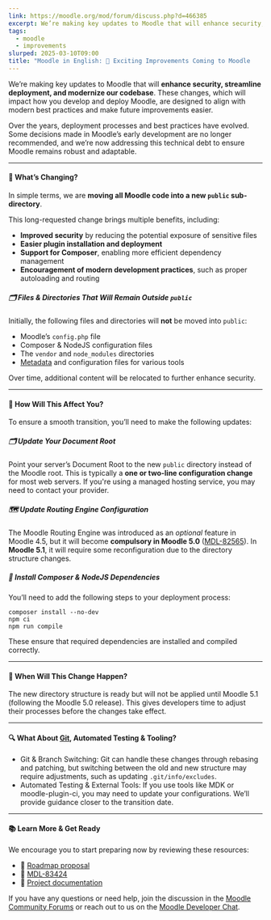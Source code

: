 ```yaml
---
link: https://moodle.org/mod/forum/discuss.php?d=466385
excerpt: We’re making key updates to Moodle that will enhance security, streamline deployment, and modernize our codebase. These changes, which will impact how you develop and deploy Moodle, are designed to align with modern best practices and make future improvements easier.
tags:
  - moodle
  - improvements
slurped: 2025-03-10T09:00
title: "Moodle in English: 🚀 Exciting Improvements Coming to Moodle   | Moodle.org"
---
```


We’re making key updates to Moodle that will **enhance security, streamline deployment, and modernize our codebase**. These changes, which will impact how you develop and deploy Moodle, are designed to align with modern best practices and make future improvements easier.

Over the years, deployment processes and best practices have evolved. Some decisions made in Moodle’s early development are no longer recommended, and we’re now addressing this technical debt to ensure Moodle remains robust and adaptable.

---

#### 📌 What’s Changing?

In simple terms, we are **moving all Moodle code into a new `public` sub-directory**.

This long-requested change brings multiple benefits, including:

- **Improved security** by reducing the potential exposure of sensitive files
- **Easier plugin installation and deployment**
- **Support for Composer**, enabling more efficient dependency management
- **Encouragement of modern development practices**, such as proper autoloading and routing

##### 🗂 Files & Directories That Will Remain Outside `public`

Initially, the following files and directories will **not** be moved into `public`:

- Moodle’s `config.php` file
- Composer & NodeJS configuration files
- The `vendor` and `node_modules` directories
- [Metadata](https://moodle.org/mod/glossary/showentry.php?eid=184&displayformat=dictionary "Glossary of common terms: metadata") and configuration files for various tools

Over time, additional content will be relocated to further enhance security.

---

#### 🔧 How Will This Affect You?

To ensure a smooth transition, you’ll need to make the following updates:

##### 🗂️ Update Your Document Root

Point your server’s Document Root to the new `public` directory instead of the Moodle root. This is typically a **one or two-line configuration change** for most web servers. If you're using a managed hosting service, you may need to contact your provider.

##### 🗺️ Update Routing Engine Configuration

The Moodle Routing Engine was introduced as an _optional_ feature in Moodle 4.5, but it will become **compulsory in Moodle 5.0** ([MDL-82565](https://tracker.moodle.org/browse/MDL-82565)). In **Moodle 5.1**, it will require some reconfiguration due to the directory structure changes.

##### 🔨 Install Composer & NodeJS Dependencies

You’ll need to add the following steps to your deployment process:

```
composer install --no-dev  
npm ci  
npm run compile
```

These ensure that required dependencies are installed and compiled correctly.

---

#### 📅 When Will This Change Happen?

The new directory structure is ready but will not be applied until Moodle 5.1 (following the Moodle 5.0 release). This gives developers time to adjust their processes before the changes take effect.

---

#### 🔍 What About [Git](https://moodle.org/mod/glossary/showentry.php?eid=10110&displayformat=dictionary "Glossary of common terms: Git"), Automated Testing & Tooling?

- Git & Branch Switching: Git can handle these changes through rebasing and patching, but switching between the old and new structure may require adjustments, such as updating `.git/info/excludes`.
- Automated Testing & External Tools: If you use tools like MDK or moodle-plugin-ci, you may need to update your configurations. We’ll provide guidance closer to the transition date.

---

#### 📚 Learn More & Get Ready

We encourage you to start preparing now by reviewing these resources:

- 📌 [Roadmap proposal](https://tracker.moodle.org/browse/IDEA-75)
- 📌 [MDL-83424](https://tracker.moodle.org/browse/MDL-83424)
- 📌 [Project documentation](https://moodledev.io/general/projects/directoryrestructure)

If you have any questions or need help, join the discussion in the [Moodle Community Forums](https://moodle.org/course/view.php?id=5) or reach out to us on the [Moodle Developer Chat](https://matrix.to/#/%23moodledev:moodle.com).